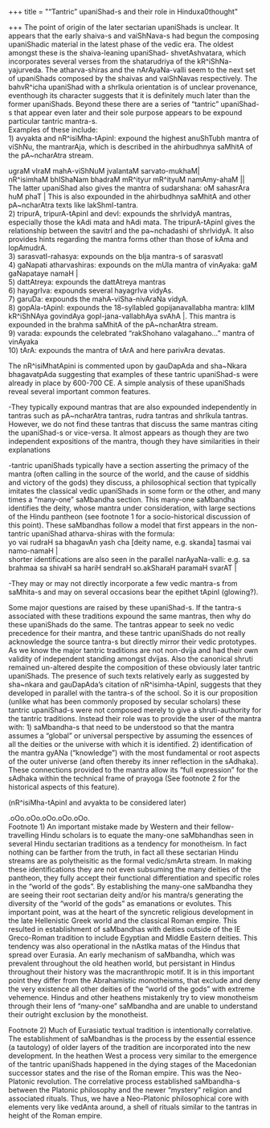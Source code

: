 +++
title = "“Tantric” upaniShad-s and their role in Hinduxa0thought"

+++
The point of origin of the later sectarian upaniShads is unclear. It
appears that the early shaiva-s and vaiShNava-s had begun the composing
upaniShadic material in the latest phase of the vedic era. The oldest
amongst these is the shaiva-leaning upaniShad- shvetAshvatara, which
incorporates several verses from the shatarudriya of the
kR^iShNa-yajurveda. The atharva-shiras and the nArAyaNa-valli seem to
the next set of upaniShads composed by the shaivas and vaiShNavas
respectively. The bahvR^icha upaniShad with a shrIkula orientation is of
unclear provenance, eventhough its character suggests that it is
definitely much later than the former upaniShads. Beyond these there are
a series of “tantric” upaniShad-s that appear even later and their sole
purpose appears to be expound particular tantric mantra-s.  
Examples of these include:  
1\) avyakta and nR^isiMha-tApinI: expound the highest anuShTubh mantra
of viShNu, the mantrarAja, which is described in the ahirbudhnya saMhitA
of the pA\~ncharAtra stream.

ugraM vIraM mahA-viShNuM jvalantaM sarvato-mukhaM|  
nR^isimhaM bhIShaNam bhadraM mR^ityur mR^ityuM namAmy-ahaM ||  
The latter upaniShad also gives the mantra of sudarshana: oM sahasrAra
huM phaT | This is also expounded in the ahirbudhnya saMhitA and other
pA\~ncharAtra texts like lakShmI-tantra.  
2\) tripurA, tripurA-tApinI and devI: expounds the shrIvidyA mantras,
especially those the kAdi mata and hAdi mata. The tripurA-tApinI gives
the relationship between the savitrI and the pa\~nchadashi of shrIvidyA.
It also provides hints regarding the mantra forms other than those of
kAma and lopAmudrA.  
3\) sarasvatI-rahasya: expounds on the bIja mantra-s of sarasvatI  
4\) gaNapati atharvashiras: expounds on the mUla mantra of vinAyaka: gaM
gaNapataye namaH |  
5\) dattAtreya: expounds the dattAtreya mantras  
6\) hayagrIva: expounds several hayagrIva vidyAs.  
7\) garuDa: expounds the mahA-viSha-nivAraNa vidyA.  
8\) gopAla-tApinI: expounds the 18-syllabled gopijanavallabha mantra:
klIM kR^iShNAya govindAya gopI-jana-vallabhAya svAhA |. This mantra is
expounded in the brahma saMhitA of the pA\~ncharAtra stream.  
9\) varada: expounds the celebrated “rakShohano valagahano…” mantra of
vinAyaka  
10\) tArA: expounds the mantra of tArA and here parivAra devatas.

The nR^isiMhatApini is commented upon by gauDapAda and sha\~Nkara
bhagavatpAda suggesting that examples of these tantric upaniShad-s were
already in place by 600-700 CE. A simple analysis of these upaniShads
reveal several important common features.

\-They typically expound mantras that are also expounded independently
in tantras such as pA\~ncharAtra tantras, rudra tantras and shrIkula
tantras. However, we do not find these tantras that discuss the same
mantras citing the upaniShad-s or vice-versa. It almost appears as
though they are two independent expositions of the mantra, though they
have similarities in their explanations

\-tantric upaniShads typically have a section asserting the primacy of
the mantra (often calling in the source of the world, and the cause of
siddhis and victory of the gods) they discuss, a philosophical section
that typically imitates the classical vedic upaniShads in some form or
the other, and many times a “many-one” saMbandha section. This many-one
saMbandha identifies the deity, whose mantra under consideration, with
large sections of the Hindu pantheon (see footnote 1 for a
socio-historical discussion of this point). These saMbandhas follow a
model that first appears in the non-tantric upaniShad atharva-shiras
with the formula:  
yo vai rudraH sa bhagavAn yash cha \[deity name, e.g. skanda\] tasmai
vai namo-namaH |  
shorter identifications are also seen in the parallel narAyaNa-valli:
e.g. sa brahmaa sa shivaH sa hariH sendraH so.akSharaH paramaH svarAT |

\-They may or may not directly incorporate a few vedic mantra-s from
saMhita-s and may on several occasions bear the epithet tApinI
(glowing?).

Some major questions are raised by these upaniShad-s. If the tantra-s
associated with these traditions expound the same mantras, then why do
these upaniShads do the same. The tantras appear to seek no vedic
precedence for their mantra, and these tantric upaniShads do not really
acknowledge the source tantra-s but directly mirror their vedic
prototypes. As we know the major tantric traditions are not non-dvija
and had their own validity of independent standing amongst dvijas. Also
the canonical shruti remained un-altered despite the composition of
these obviously later tantric upaniShads. The presence of such texts
relatively early as suggested by sha\~nkara and gauDapAda’s citation of
nR^isimha-tApinI, suggests that they developed in parallel with the
tantra-s of the school. So it is our proposition (unlike what has been
commonly proposed by secular scholars) these tantric upaniShad-s were
not composed merely to give a shruti-authority for the tantric
traditions. Instead their role was to provide the user of the mantra
with: 1) saMbandha-s that need to be understood so that the mantra
assumes a “global” or universal perspective by assuming the essences of
all the deities or the universe with which it is identified. 2)
identification of the mantra gyANa (“knowledge”) with the most
fundamental or root aspects of the outer universe (and often thereby its
inner reflection in the sAdhaka). These connections provided to the
mantra allow its “full expression” for the sAdhaka within the technical
frame of prayoga (See footnote 2 for the historical aspects of this
feature).

(nR^isiMha-tApinI and avyakta to be considered later)

.oOo.oOo.oOo.oOo.oOo.  
Footnote 1) An important mistake made by Western and their
fellow-travelling Hindu scholars is to equate the many-one saMbhandhas
seen in several Hindu sectarian traditions as a tendency for monotheism.
In fact nothing can be farther from the truth, in fact all these
sectarian Hindu streams are as polytheisitic as the formal vedic/smArta
stream. In making these identifications they are not even subsuming the
many deities of the pantheon, they fully accept their functional
differentiation and specific roles in the “world of the gods”. By
establishing the many-one saMbandha they are seeing their root sectarian
deity and/or his mantra/s generating the diversity of the “world of the
gods” as emanations or evolutes. This important point, was at the heart
of the syncretic religious development in the late Hellenistic Greek
world and the classical Roman empire. This resulted in establishment of
saMbandhas with deities outside of the IE Greco-Roman tradition to
include Egyptian and Middle Eastern deities. This tendency was also
operational in the nAstIka matas of the Hindus that spread over Eurasia.
An early mechanism of saMbandha, which was prevalent throughout the old
heathen world, but persistant in Hindus throughout their history was the
macranthropic motif. It is in this important point they differ from the
Abrahamistic monotheisms, that exclude and deny the very existence all
other deities of the “world of the gods” with extreme vehemence. Hindus
and other heathens mistakenly try to view monotheism through their lens
of “many-one” saMbandha and are unable to understand their outright
exclusion by the monotheist.

Footnote 2) Much of Eurasiatic textual tradition is intentionally
correlative. The establishment of saMbandhas is the process by the
essential essence (a tautology) of older layers of the tradition are
incorporated into the new development. In the heathen West a process
very similar to the emergence of the tantric upaniShads happened in the
dying stages of the Macedonian successor states and the rise of the
Roman empire. This was the Neo-Platonic revolution. The correlative
process established saMbandha-s between the Platonic philosophy and the
newer “mystery” religion and associated rituals. Thus, we have a
Neo-Platonic philosophical core with elements very like vedAnta around,
a shell of rituals similar to the tantras in height of the Roman empire.
